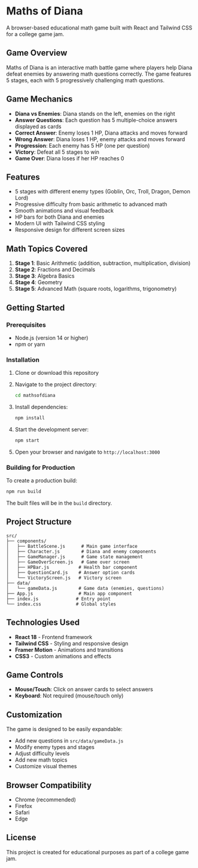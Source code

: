 # Maths of Diana

A browser-based educational math game built with React and Tailwind CSS for a college game jam.

## Game Overview

Maths of Diana is an interactive math battle game where players help Diana defeat enemies by answering math questions correctly. The game features 5 stages, each with 5 progressively challenging math questions.

## Game Mechanics

- **Diana vs Enemies**: Diana stands on the left, enemies on the right
- **Answer Questions**: Each question has 5 multiple-choice answers displayed as cards
- **Correct Answer**: Enemy loses 1 HP, Diana attacks and moves forward
- **Wrong Answer**: Diana loses 1 HP, enemy attacks and moves forward
- **Progression**: Each enemy has 5 HP (one per question)
- **Victory**: Defeat all 5 stages to win
- **Game Over**: Diana loses if her HP reaches 0

## Features

- 5 stages with different enemy types (Goblin, Orc, Troll, Dragon, Demon Lord)
- Progressive difficulty from basic arithmetic to advanced math
- Smooth animations and visual feedback
- HP bars for both Diana and enemies
- Modern UI with Tailwind CSS styling
- Responsive design for different screen sizes

## Math Topics Covered

1. **Stage 1**: Basic Arithmetic (addition, subtraction, multiplication, division)
2. **Stage 2**: Fractions and Decimals
3. **Stage 3**: Algebra Basics
4. **Stage 4**: Geometry
5. **Stage 5**: Advanced Math (square roots, logarithms, trigonometry)

## Getting Started

### Prerequisites

- Node.js (version 14 or higher)
- npm or yarn

### Installation

1. Clone or download this repository
2. Navigate to the project directory:

   ```bash
   cd mathsofdiana
   ```

3. Install dependencies:

   ```bash
   npm install
   ```

4. Start the development server:

   ```bash
   npm start
   ```

5. Open your browser and navigate to `http://localhost:3000`

### Building for Production

To create a production build:

```bash
npm run build
```

The built files will be in the `build` directory.

## Project Structure

```
src/
├── components/
│   ├── BattleScene.js      # Main game interface
│   ├── Character.js        # Diana and enemy components
│   ├── GameManager.js      # Game state management
│   ├── GameOverScreen.js   # Game over screen
│   ├── HPBar.js           # Health bar component
│   ├── QuestionCard.js    # Answer option cards
│   └── VictoryScreen.js   # Victory screen
├── data/
│   └── gameData.js        # Game data (enemies, questions)
├── App.js                 # Main app component
├── index.js              # Entry point
└── index.css             # Global styles
```

## Technologies Used

- **React 18** - Frontend framework
- **Tailwind CSS** - Styling and responsive design
- **Framer Motion** - Animations and transitions
- **CSS3** - Custom animations and effects

## Game Controls

- **Mouse/Touch**: Click on answer cards to select answers
- **Keyboard**: Not required (mouse/touch only)

## Customization

The game is designed to be easily expandable:

- Add new questions in `src/data/gameData.js`
- Modify enemy types and stages
- Adjust difficulty levels
- Add new math topics
- Customize visual themes

## Browser Compatibility

- Chrome (recommended)
- Firefox
- Safari
- Edge

## License

This project is created for educational purposes as part of a college game jam.
